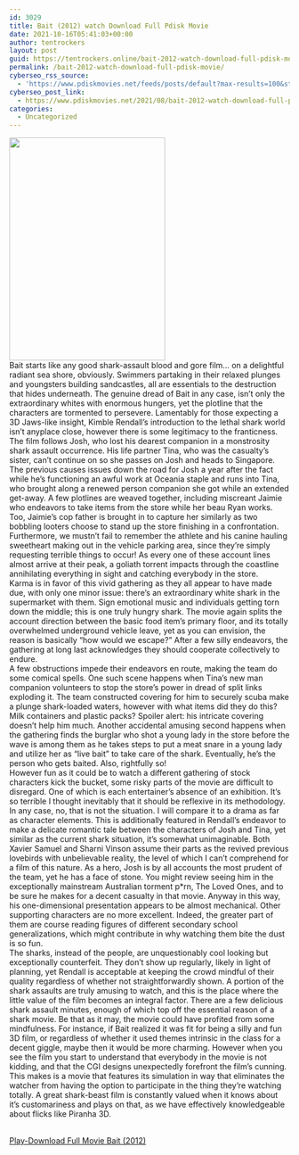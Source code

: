 ```yaml
---
id: 3029
title: Bait (2012) watch Download Full Pdisk Movie
date: 2021-10-16T05:41:03+00:00
author: tentrockers
layout: post
guid: https://tentrockers.online/bait-2012-watch-download-full-pdisk-movie/
permalink: /bait-2012-watch-download-full-pdisk-movie/
cyberseo_rss_source:
  - 'https://www.pdiskmovies.net/feeds/posts/default?max-results=100&start-index=801'
cyberseo_post_link:
  - https://www.pdiskmovies.net/2021/08/bait-2012-watch-download-full-pdisk.html
categories:
  - Uncategorized
---
```

<div class="separator">
  <a href="https://1.bp.blogspot.com/-txNGzaQjmSI/YST81JACbgI/AAAAAAAAaro/vx5SegOCM8wF3lBrJc2S6RkLknsl9Q_owCLcBGAsYHQ/s858/Bait%2B%25282012%2529%2Bwatch%2BDownload%2BFull%2BPdisk%2BMovie.jpg"><img loading="lazy" border="0" data-original-height="858" data-original-width="600" height="400" src="https://1.bp.blogspot.com/-txNGzaQjmSI/YST81JACbgI/AAAAAAAAaro/vx5SegOCM8wF3lBrJc2S6RkLknsl9Q_owCLcBGAsYHQ/w280-h400/Bait%2B%25282012%2529%2Bwatch%2BDownload%2BFull%2BPdisk%2BMovie.jpg" width="280" /></a>
</div>



<div>
  <div>
    <span>Bait starts like any good shark-assault blood and gore film… on a delightful radiant sea shore, obviously. Swimmers partaking in their relaxed plunges and youngsters building sandcastles, all are essentials to the destruction that hides underneath. The genuine dread of Bait in any case, isn&#8217;t only the extraordinary whites with enormous hungers, yet the plotline that the characters are tormented to persevere. Lamentably for those expecting a 3D Jaws-like insight, Kimble Rendall&#8217;s introduction to the lethal shark world isn&#8217;t anyplace close, however there is some legitimacy to the franticness.&nbsp;</span>
  </div>
  
  <div>
    <span>The film follows Josh, who lost his dearest companion in a monstrosity shark assault occurrence. His life partner Tina, who was the casualty&#8217;s sister, can&#8217;t continue on so she passes on Josh and heads to Singapore. The previous causes issues down the road for Josh a year after the fact while he&#8217;s functioning an awful work at Oceania staple and runs into Tina, who brought along a renewed person companion she got while an extended get-away. A few plotlines are weaved together, including miscreant Jaimie who endeavors to take items from the store while her beau Ryan works. Too, Jaimie&#8217;s cop father is brought in to capture her similarly as two bobbling looters choose to stand up the store finishing in a confrontation. Furthermore, we mustn&#8217;t fail to remember the athlete and his canine hauling sweetheart making out in the vehicle parking area, since they&#8217;re simply requesting terrible things to occur! As every one of these account lines almost arrive at their peak, a goliath torrent impacts through the coastline annihilating everything in sight and catching everybody in the store.&nbsp;</span>
  </div>
  
  <div>
    <span>Karma is in favor of this vivid gathering as they all appear to have made due, with only one minor issue: there&#8217;s an extraordinary white shark in the supermarket with them. Sign emotional music and individuals getting torn down the middle; this is one truly hungry shark. The movie again splits the account direction between the basic food item&#8217;s primary floor, and its totally overwhelmed underground vehicle leave, yet as you can envision, the reason is basically &#8220;how would we escape?&#8221; After a few silly endeavors, the gathering at long last acknowledges they should cooperate collectively to endure.&nbsp;</span>
  </div>
  
  <div>
    <span>A few obstructions impede their endeavors en route, making the team do some comical spells. One such scene happens when Tina&#8217;s new man companion volunteers to stop the store&#8217;s power in dread of split links exploding it. The team constructed covering for him to securely scuba make a plunge shark-loaded waters, however with what items did they do this? Milk containers and plastic packs? Spoiler alert: his intricate covering doesn&#8217;t help him much. Another accidental amusing second happens when the gathering finds the burglar who shot a young lady in the store before the wave is among them as he takes steps to put a meat snare in a young lady and utilize her as &#8220;live bait&#8221; to take care of the shark. Eventually, he&#8217;s the person who gets baited. Also, rightfully so!&nbsp;</span>
  </div>
  
  <div>
    <span>However fun as it could be to watch a different gathering of stock characters kick the bucket, some risky parts of the movie are difficult to disregard. One of which is each entertainer&#8217;s absence of an exhibition. It&#8217;s so terrible I thought inevitably that it should be reflexive in its methodology. In any case, no, that is not the situation. I will compare it to a drama as far as character elements. This is additionally featured in Rendall&#8217;s endeavor to make a delicate romantic tale between the characters of Josh and Tina, yet similar as the current shark situation, it&#8217;s somewhat unimaginable. Both Xavier Samuel and Sharni Vinson assume their parts as the revived previous lovebirds with unbelievable reality, the level of which I can&#8217;t comprehend for a film of this nature. As a hero, Josh is by all accounts the most prudent of the team, yet he has a face of stone. You might review seeing him in the exceptionally mainstream Australian torment p*rn, The Loved Ones, and to be sure he makes for a decent casualty in that movie. Anyway in this way, his one-dimensional presentation appears to be almost mechanical. Other supporting characters are no more excellent. Indeed, the greater part of them are course reading figures of different secondary school generalizations, which might contribute in why watching them bite the dust is so fun.&nbsp;</span>
  </div>
  
  <div>
    <span>The sharks, instead of the people, are unquestionably cool looking but exceptionally counterfeit. They don&#8217;t show up regularly, likely in light of planning, yet Rendall is acceptable at keeping the crowd mindful of their quality regardless of whether not straightforwardly shown. A portion of the shark assaults are truly amusing to watch, and this is the place where the little value of the film becomes an integral factor. There are a few delicious shark assault minutes, enough of which top off the essential reason of a shark movie. Be that as it may, the movie could have profited from some mindfulness. For instance, if Bait realized it was fit for being a silly and fun 3D film, or regardless of whether it used themes intrinsic in the class for a decent giggle, maybe then it would be more charming. However when you see the film you start to understand that everybody in the movie is not kidding, and that the CGI designs unexpectedly forefront the film&#8217;s cunning. This makes is a movie that features its simulation in way that eliminates the watcher from having the option to participate in the thing they&#8217;re watching totally. A great shark-beast film is constantly valued when it knows about it&#8217;s customariness and plays on that, as we have effectively knowledgeable about flicks like Piranha 3D.</span>
  </div>
</div>

  
<a href="https://kofilink.com/1/bnYyamc1MDA0dDE0?dn=1" onclick="window.open('https://kofilink.com/1/bnYyamc1MDA0dDE0?dn=1','popup','width=600,height=600'); return false;" target="popup" rel="noopener"><br /> Play-Download Full Movie Bait (2012)<br /> </a>